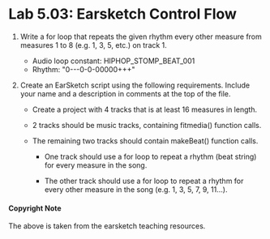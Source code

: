 # Lab 5.03: Earsketch Control Flow

1.	Write a for loop that repeats the given rhythm every other measure from measures 1 to 8 (e.g. 1, 3, 5, etc.) on track 1.
    * Audio loop constant: HIPHOP_STOMP_BEAT_001
    * Rhythm: "0---0-0-00000+++"

2. Create an EarSketch script using the following requirements. Include your name and a description in comments at the top of the file.

	* Create a project with 4 tracks that is at least 16 measures in length.

	* 2 tracks should be music tracks, containing fitmedia() function calls.

	* The remaining two tracks should contain makeBeat() function calls.

		* One track should use a for loop to repeat a rhythm (beat string) for every measure in the song.

		* The other track should use a for loop to repeat a rhythm for every other measure in the song (e.g. 1, 3, 5, 7, 9, 11…).



#### Copyright Note
The above is taken from the earsketch teaching resources.

